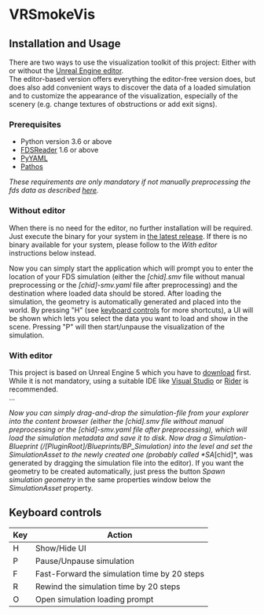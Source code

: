 # VRSmokeVis


## Installation and Usage
There are two ways to use the visualization toolkit of this project: Either with or without the [Unreal Engine editor](https://www.unrealengine.com/en-US/download).  
The editor-based version offers everything the editor-free version does, but does also add convenient ways to discover the data of a loaded simulation and to customize the appearance of the visualization, especially of the scenery (e.g. change textures of obstructions or add exit signs).  

### Prerequisites
- Python version 3.6 or above
- [FDSReader](https://pypi.org/project/fdsreader/) 1.6 or above
- [PyYAML](https://pypi.org/project/PyYAML/)
- [Pathos](https://pypi.org/project/pathos/)

_These requirements are only mandatory if not manually preprocessing the fds data as described [here](../../wiki#manually-before-runtime)._

### Without editor
When there is no need for the editor, no further installation will be required.  
Just execute the binary for your system in [the latest release](../../releases/). If there is no binary available for your system, please follow to the _With editor_ instructions below instead.  

Now you can simply start the application which will prompt you to enter the location of your FDS simulation (either the _[chid].smv_ file without manual preprocessing or the _[chid]-smv.yaml_ file after preprocessing) and the destination where loaded data should be stored. After loading the simulation, the geometry is automatically generated and placed into the world. By pressing "H" (see [keyboard controls](#keyboard-controls) for more shortcuts), a UI will be shown which lets you select the data you want to load and show in the scene. Pressing "P" will then start/unpause the visualization of the simulation.  

### With editor
This project is based on Unreal Engine 5 which you have to [download](https://www.unrealengine.com/en-US/download) first.  
While it is not mandatory, using a suitable IDE like [Visual Studio](https://visualstudio.microsoft.com/) or [Rider](https://www.jetbrains.com/lp/rider-unreal/) is recommended.  
...

_Now you can simply drag-and-drop the simulation-file from your explorer into the content browser (either the _[chid].smv_ file without manual preprocessing or the _[chid]-smv.yaml_ file after preprocessing), which will load the simulation metadata and save it to disk. Now drag a Simulation-Blueprint (*/[PluginRoot]/Blueprints/BP_Simulation*) into the level and set the _SimulationAsset_ to the newly created one (probably called *SA_[chid]*, was generated by dragging the simulation file into the editor). If you want the geometry to be created automatically, just press the button _Spawn simulation geometry_ in the same properties window below the _SimulationAsset_ property.  

## Keyboard controls
| Key |  Action  |
|-----|----------|
|  H  | Show/Hide UI |
|  P  | Pause/Unpause simulation |
|  F  | Fast-Forward the simulation time by 20 steps |
|  R  | Rewind the simulation time by 20 steps |
|  O  | Open simulation loading prompt |
